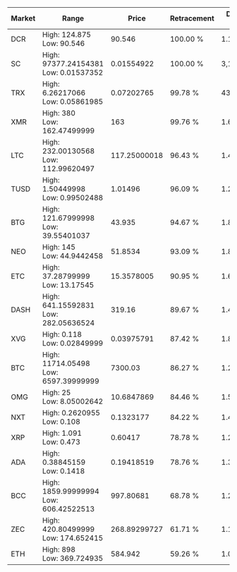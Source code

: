 | Market | Range | Price| Retracement | Doubles to 50% |
| --- | --- | --- | --- | --- |
| DCR | High: 124.875<br />Low: 90.546 | 90.546 | 100.00 % | 1.19 |
| SC | High: 97377.24154381<br />Low: 0.01537352 | 0.01554922 | 100.00 % | 3,131,258.57 |
| TRX | High: 6.26217066<br />Low: 0.05861985 | 0.07202765 | 99.78 % | 43.88 |
| XMR | High: 380<br />Low: 162.47499999 | 163 | 99.76 % | 1.66 |
| LTC | High: 232.00130568<br />Low: 112.99620497 | 117.25000018 | 96.43 % | 1.47 |
| TUSD | High: 1.50449998<br />Low: 0.99502488 | 1.01496 | 96.09 % | 1.23 |
| BTG | High: 121.67999998<br />Low: 39.55401037 | 43.935 | 94.67 % | 1.83 |
| NEO | High: 145<br />Low: 44.9442458 | 51.8534 | 93.09 % | 1.83 |
| ETC | High: 37.28799999<br />Low: 13.17545 | 15.3578005 | 90.95 % | 1.64 |
| DASH | High: 641.15592831<br />Low: 282.05636524 | 319.16 | 89.67 % | 1.45 |
| XVG | High: 0.118<br />Low: 0.02849999 | 0.03975791 | 87.42 % | 1.84 |
| BTC | High: 11714.05498<br />Low: 6597.39999999 | 7300.03 | 86.27 % | 1.25 |
| OMG | High: 25<br />Low: 8.05002642 | 10.6847869 | 84.46 % | 1.55 |
| NXT | High: 0.2620955<br />Low: 0.108 | 0.1323177 | 84.22 % | 1.40 |
| XRP | High: 1.091<br />Low: 0.473 | 0.60417 | 78.78 % | 1.29 |
| ADA | High: 0.38845159<br />Low: 0.1418 | 0.19418519 | 78.76 % | 1.37 |
| BCC | High: 1859.99999994<br />Low: 606.42522513 | 997.80681 | 68.78 % | 1.24 |
| ZEC | High: 420.80499999<br />Low: 174.652415 | 268.89299727 | 61.71 % | 1.11 |
| ETH | High: 898<br />Low: 369.724935 | 584.942 | 59.26 % | 1.08 |
